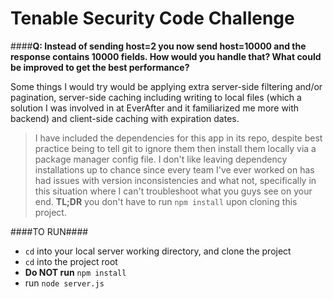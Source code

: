 # Tenable Security Code Challenge


####**Q: Instead of sending host=2 you now send host=10000 and the response contains 10000 fields. How would you handle that? What could be improved to get the best performance?**

Some things I would try would be applying extra server-side filtering and/or pagination, server-side caching including writing to local files (which a solution I was involved in at EverAfter and it familiarized me more with backend) and client-side caching with expiration dates.



> I have included the dependencies for this app in its repo, despite best practice being to tell git to ignore them then install them locally via a package manager config file. I don't like leaving dependency installations up to chance since every team I've ever worked on has had issues with version inconsistencies and what not, specifically in this situation where I can't troubleshoot what you guys see on your end. **TL;DR** you don't have to run `npm install` upon cloning this project.



####TO RUN####

- `cd` into your local server working directory, and clone the project
- `cd` into the project root
- **Do NOT run** `npm install`
- run `node server.js`